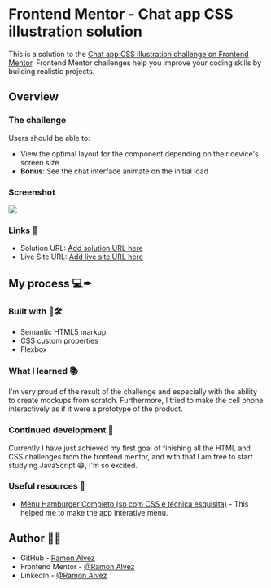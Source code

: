 # Frontend Mentor - Chat app CSS illustration solution

This is a solution to the [Chat app CSS illustration challenge on Frontend Mentor](https://www.frontendmentor.io/challenges/chat-app-css-illustration-O5auMkFqY). Frontend Mentor challenges help you improve your coding skills by building realistic projects. 

## Overview

### The challenge

Users should be able to:

- View the optimal layout for the component depending on their device's screen size
- **Bonus**: See the chat interface animate on the initial load

### Screenshot

![](./screenshot.jpg)


### Links 🔗

- Solution URL: [Add solution URL here](https://your-solution-url.com)
- Live Site URL: [Add live site URL here](https://your-live-site-url.com)

## My process 💻✒

### Built with 🧱🛠

- Semantic HTML5 markup
- CSS custom properties
- Flexbox

### What I learned 📚

I'm very proud of the result of the challenge and especially with the ability to create mockups from scratch. Furthermore, I tried to make the cell phone interactively as if it were a prototype of the product.

### Continued development 🚀

Currently I have just achieved my first goal of finishing all the HTML and CSS challenges from the frontend mentor, and with that I am free to start studying JavaScript 😁, I'm so excited.

### Useful resources 🎒

- [Menu Hamburger Completo (só com CSS e técnica esquisita)](https://www.youtube.com/watch?v=n-bkT-R5E_4&pp=ygUTbWVudSBoYW1idXJndWVyIGNzcw%3D%3D) - This helped me to make the app interative menu.

## Author 🧙‍♂️

- GitHub - [Ramon Alvez]()
- Frontend Mentor - [@Ramon Alvez]()
- LinkedIn - [@Ramon Alvez](https://www.linkedin.com/in/ramon-alvez/)
